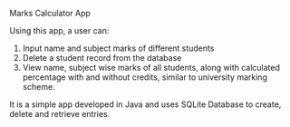 Marks Calculator App

Using this app, a user can:
1. Input name and subject marks of different students
2. Delete a student record from the database
3. View name, subject wise marks of all students, along with calculated percentage with and without credits, similar to university marking scheme.


It is a simple app developed in Java and uses SQLite Database to create, delete and retrieve entries.

